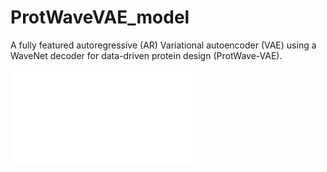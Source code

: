 # ProtWaveVAE_model
A fully featured autoregressive (AR) Variational autoencoder (VAE) using a WaveNet decoder for data-driven protein design (ProtWave-VAE).


![ProtWave-VAE architecture and applications](Figure1.pdf)


